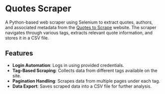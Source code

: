 # Quotes Scraper

A Python-based web scraper using Selenium to extract quotes, authors, and associated metadata from the [Quotes to Scrape](https://quotes.toscrape.com/) website. The scraper navigates through various tags, extracts relevant quote information, and stores it in a CSV file.

## Features
- **Login Automation**: Logs in using provided credentials.
- **Tag-Based Scraping**: Collects data from different tags available on the site.
- **Pagination Handling**: Scrapes data from multiple pages under each tag.
- **Data Export**: Saves scraped data into a CSV file for further analysis.
